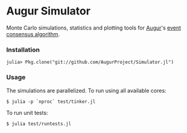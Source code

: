 # Augur Simulator

Monte Carlo simulations, statistics and plotting tools for [Augur](http://www.augur.net)'s [event consensus algorithm](http://www.augur.net/blog/a-decentralized-lie-detector).

### Installation

    julia> Pkg.clone("git://github.com/AugurProject/Simulator.jl")

### Usage

The simulations are parallelized.  To run using all available cores:

    $ julia -p `nproc` test/tinker.jl

To run unit tests:

    $ julia test/runtests.jl
